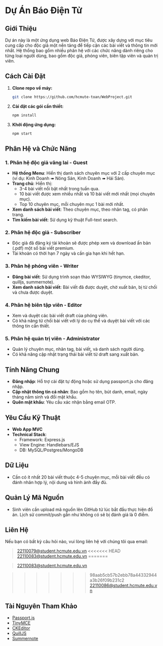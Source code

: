 # Dự Án Báo Điện Tử

## Giới Thiệu

Dự án này là một ứng dụng web Báo Điện Tử, được xây dựng với mục tiêu cung cấp cho độc giả một nền tảng để tiếp cận các bài viết và thông tin mới nhất. Hệ thống bao gồm nhiều phân hệ với các chức năng dành riêng cho từng loại người dùng, bao gồm độc giả, phóng viên, biên tập viên và quản trị viên.

## Cách Cài Đặt

1. **Clone repo về máy:**
   ```bash
   git clone https://github.com/hcmute-toan/WebProject.git
   ```
2. **Cài đặt các gói cần thiết:**

   ```bash
   npm install
   ```

3. **Khởi động ứng dụng:**
   ```bash
   npm start
   ```

## Phân Hệ và Chức Năng

### 1. Phân hệ độc giả vãng lai - Guest

- **Hệ thống Menu**: Hiển thị danh sách chuyên mục với 2 cấp chuyên mục (ví dụ: Kinh Doanh ➠ Nông Sản, Kinh Doanh ➠ Hải Sản).
- **Trang chủ**: Hiển thị:
  - 3-4 bài viết nổi bật nhất trong tuần qua.
  - 10 bài viết được xem nhiều nhất và 10 bài viết mới nhất (mọi chuyên mục).
  - Top 10 chuyên mục, mỗi chuyên mục 1 bài mới nhất.
- **Xem danh sách bài viết**: Theo chuyên mục, theo nhãn tag, có phân trang.
- **Tìm kiếm bài viết**: Sử dụng kỹ thuật Full-text search.

### 2. Phân hệ độc giả - Subscriber

- Độc giả đã đăng ký tài khoản sẽ được phép xem và download ấn bản (.pdf) một số bài viết premium.
- Tài khoản có thời hạn 7 ngày và cần gia hạn khi hết hạn.

### 3. Phân hệ phóng viên - Writer

- **Đăng bài viết**: Sử dụng trình soạn thảo WYSIWYG (tinymce, ckeditor, quilljs, summernote).
- **Xem danh sách bài viết**: Bài viết đã được duyệt, chờ xuất bản, bị từ chối và chưa được duyệt.

### 4. Phân hệ biên tập viên - Editor

- Xem và duyệt các bài viết draft của phóng viên.
- Có khả năng từ chối bài viết với lý do cụ thể và duyệt bài viết với các thông tin cần thiết.

### 5. Phân hệ quản trị viên - Administrator

- Quản lý chuyên mục, nhãn tag, bài viết, và danh sách người dùng.
- Có khả năng cập nhật trạng thái bài viết từ draft sang xuất bản.

## Tính Năng Chung

- **Đăng nhập**: Hỗ trợ cài đặt tự động hoặc sử dụng passport.js cho đăng nhập.
- **Cập nhật thông tin cá nhân**: Bao gồm họ tên, bút danh, email, ngày tháng năm sinh và đổi mật khẩu.
- **Quên mật khẩu**: Yêu cầu xác nhận bằng email OTP.

## Yêu Cầu Kỹ Thuật

- **Web App MVC**
- **Technical Stack**:
  - Framework: Express.js
  - View Engine: Handlebars/EJS
  - DB: MySQL/Postgres/MongoDB

## Dữ Liệu

- Cần có ít nhất 20 bài viết thuộc 4-5 chuyên mục, mỗi bài viết đều có đánh nhãn hợp lý, nội dung và hình ảnh đầy đủ.

## Quản Lý Mã Nguồn

- Sinh viên cần upload mã nguồn lên GitHub từ lúc bắt đầu thực hiện đồ án. Lịch sử commit/push gần như không có sẽ bị đánh giá là 0 điểm.

## Liên Hệ

Nếu bạn có bất kỳ câu hỏi nào, vui lòng liên hệ với chúng tôi qua email:

> 22110079@student.hcmute.edu.vn
<<<<<<< HEAD
> 22110083@student.hcmute.edu.vn
=======

> 22110083@student.hcmute.edu.vn

>>>>>>> 98aab5cb57b2ebb78a44332944a3b26f09b231c2
> 22110086@student.hcmute.edu.vn

## Tài Nguyên Tham Khảo

- [Passport.js](http://www.passportjs.org)
- [TinyMCE](http://tiny.cloud)
- [CKEditor](https://ckeditor.com)
- [QuillJS](https://quilljs.com)
- [Summernote](https://summernote.org)
